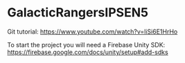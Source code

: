 
# GalacticRangersIPSEN5

Git tutorial: https://www.youtube.com/watch?v=liSi6E1HrHo

To start the project you will need a Firebase Unity SDK:
https://firebase.google.com/docs/unity/setup#add-sdks
